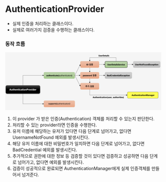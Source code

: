 # AuthenticationProvider

- 실제 인증을 처리하는 클래스이다.
- 실제로 여러가지 검증을 수행하는 클래스이다.

### 동작 흐름

![authentication_provider](./images/authentication_provider.png)

1. 이 provider 가 받은 인증(Authentication) 객체를 처리할 수 있는지 판단한다.
2. 처리할 수 있는 provider라면 인증을 수행한다.
3. 유저 이름에 해당하는 유저가 있다면 다음 단계로 넘어가고, 없다면 UsernameNotFound 예외를 발생시킨다.
4. 해당 유저 이름에 대한 비밀번호가 일치하면 다음 단계로 넘어가고, 없다면 BadCredential 예외를 발생시킨다.
5. 추가적으로 권한에 대한 정보 등 검증할 것이 있다면 검증하고 성공하면 다음 단계로 넘어가고, 없다면 예외를 발생시킨다.
6. 검증이 성공적으로 완료되면 AuthenticationManager에게 실제 인증객체를 만들어서 넘겨준다.
